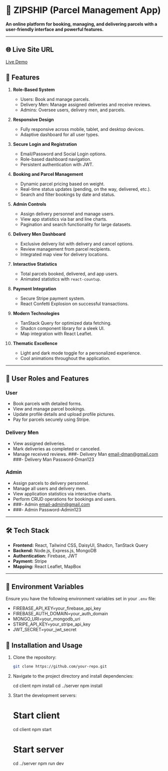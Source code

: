 <!-- # React + Vite

This template provides a minimal setup to get React working in Vite with HMR and some ESLint rules.

Currently, two official plugins are available:

- [@vitejs/plugin-react](https://github.com/vitejs/vite-plugin-react/blob/main/packages/plugin-react/README.md) uses [Babel](https://babeljs.io/) for Fast Refresh
- [@vitejs/plugin-react-swc](https://github.com/vitejs/vite-plugin-react-swc) uses [SWC](https://swc.rs/) for Fast Refresh -->

# 🚚 ZIPSHIP (Parcel Management App)

**An online platform for booking, managing, and delivering parcels with a user-friendly interface and powerful features.**

---

## 🌐 Live Site URL

[Live Demo](https://zipship.netlify.app)

## 🌟 Features

1. **Role-Based System**

   - Users: Book and manage parcels.
   - Delivery Men: Manage assigned deliveries and receive reviews.
   - Admins: Oversee users, delivery men, and parcels.

2. **Responsive Design**

   - Fully responsive across mobile, tablet, and desktop devices.
   - Adaptive dashboard for all user types.

3. **Secure Login and Registration**

   - Email/Password and Social Login options.
   - Role-based dashboard navigation.
   - Persistent authentication with JWT.

4. **Booking and Parcel Management**

   - Dynamic parcel pricing based on weight.
   - Real-time status updates (pending, on the way, delivered, etc.).
   - Search and filter bookings by date and status.

5. **Admin Controls**

   - Assign delivery personnel and manage users.
   - View app statistics via bar and line charts.
   - Pagination and search functionality for large datasets.

6. **Delivery Men Dashboard**

   - Exclusive delivery list with delivery and cancel options.
   - Review management from parcel recipients.
   - Integrated map view for delivery locations.

7. **Interactive Statistics**

   - Total parcels booked, delivered, and app users.
   - Animated statistics with `react-countup`.

8. **Payment Integration**

   - Secure Stripe payment system.
   - React Confetti Explosion on successful transactions.

9. **Modern Technologies**

   - TanStack Query for optimized data fetching.
   - Shadcn component library for a sleek UI.
   - Map integration with React Leaflet.

10. **Thematic Excellence**
    - Light and dark mode toggle for a personalized experience.
    - Cool animations throughout the application.

---

## 👥 User Roles and Features

### User

- Book parcels with detailed forms.
- View and manage parcel bookings.
- Update profile details and upload profile pictures.
- Pay for parcels securely using Stripe.

### Delivery Men

- View assigned deliveries.
- Mark deliveries as completed or canceled.
- Manage received reviews.
###- Delivery Man email-dman@gmail.com
###- Delivery Man Password-Dman123

### Admin

- Assign parcels to delivery personnel.
- Manage all users and delivery men.
- View application statistics via interactive charts.
- Perform CRUD operations for bookings and users.
- ###- Admin email-admin@gmail.com
- ###- Admin Password-Admin123


---

## 🛠️ Tech Stack

- **Frontend:** React, Tailwind CSS, DaisyUI, Shadcn, TanStack Query
- **Backend:** Node.js, Express.js, MongoDB
- **Authentication:** Firebase, JWT
- **Payment:** Stripe
- **Mapping:** React Leaflet, MapBox

---

## 🔐 Environment Variables

Ensure you have the following environment variables set in your `.env` file:

- FIREBASE_API_KEY=your_firebase_api_key
- FIREBASE_AUTH_DOMAIN=your_auth_domain
- MONGO_URI=your_mongodb_uri
- STRIPE_API_KEY=your_stripe_api_key
- JWT_SECRET=your_jwt_secret

## 🚀 Installation and Usage

1. Clone the repository:

   ```bash
   git clone https://github.com/your-repo.git

   ```

2. Navigate to the project directory and install dependencies:

   cd client
   npm install
   cd ../server
   npm install

3. Start the development servers:

   # Start client

   cd client
   npm start

   # Start server

   cd ../server
   npm run dev
